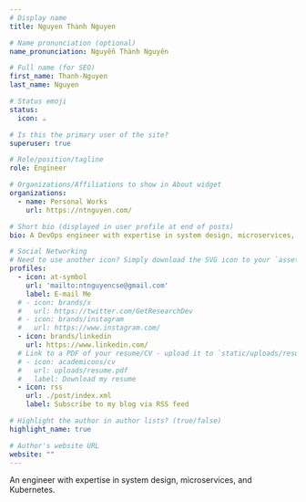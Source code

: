```yaml
---
# Display name
title: Nguyen Thanh Nguyen

# Name pronunciation (optional)
name_pronunciation: Nguyễn Thành Nguyên

# Full name (for SEO)
first_name: Thanh-Nguyen
last_name: Nguyen

# Status emoji
status:
  icon: ☕️

# Is this the primary user of the site?
superuser: true

# Role/position/tagline
role: Engineer

# Organizations/Affiliations to show in About widget
organizations:
  - name: Personal Works
    url: https://ntnguyen.com/

# Short bio (displayed in user profile at end of posts)
bio: A DevOps engineer with expertise in system design, microservices, cloud, and Kubernetes.

# Social Networking
# Need to use another icon? Simply download the SVG icon to your `assets/media/icons/` folder.
profiles:
  - icon: at-symbol
    url: 'mailto:ntnguyencse@gmail.com'
    label: E-mail Me
  # - icon: brands/x
  #   url: https://twitter.com/GetResearchDev
  # - icon: brands/instagram
  #   url: https://www.instagram.com/
  - icon: brands/linkedin
    url: https://www.linkedin.com/
  # Link to a PDF of your resume/CV - upload it to `static/uploads/resume.pdf`
  # - icon: academicons/cv
  #   url: uploads/resume.pdf
  #   label: Download my resume
  - icon: rss
    url: ./post/index.xml
    label: Subscribe to my blog via RSS feed

# Highlight the author in author lists? (true/false)
highlight_name: true

# Author's website URL
website: ""
---
```


An engineer with expertise in system design, microservices, and Kubernetes.
